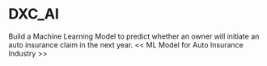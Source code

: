 # DXC_AI
Build a Machine Learning Model to predict whether an owner will initiate an auto insurance claim in the next year.
<< ML Model for Auto Insurance Industry >>
